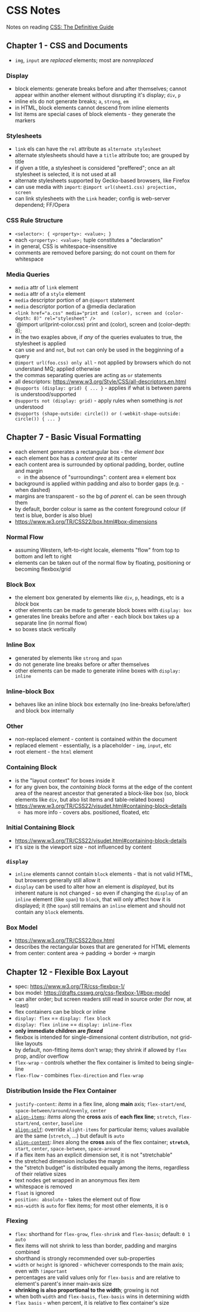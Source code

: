 # CSS Notes

Notes on reading [CSS: The Definitive Guide](http://amzn.eu/6m7B078)

## Chapter 1 - CSS and Documents
- `img`, `input` are _replaced_ elements; most are _nonreplaced_

### Display
- block elements: generate breaks before and after themselves; cannot appear within another element without disrupting it's display; `div`, `p`
- inline els do not generate breaks; `a`, `strong`, `em`
- in HTML, block elements cannot descend from inline elements
- list items are special cases of block elements - they generate the markers

### Stylesheets
- `link` els can have the `rel` attribute as `alternate stylesheet`
- alternate stylesheets should have a `title` attribute too; are grouped by title
- if given a title, a stylesheet is considered "preffered"; once an alt stylesheet is selected, it is not used at all
- alternate stylesheets supported by Gecko-based browsers, like Firefox
- can use media with `import`: `@import url(sheet1.css) projection, screen`
- can link stylesheets with the `Link` header; config is web-server dependend; FF/Opera

### CSS Rule Structure
- `<selector>: { <property>: <value>; }`
- each `<property>: <value>;` tuple constitutes a "declaration"
- in general, CSS is whitespace-insensitive
- comments are removed before parsing; do not count on them for whitespace

### Media Queries
- `media` attr of `link` element
- `media` attr of a `style` element
- `media` descriptor portion of an `@import` statement
- `media` descriptor portion of a @media declaration
- `<link href="a.css" media="print and (color), screen and (color-depth: 8)" rel="stylesheet" />`
- `@import url(print-color.css) print and (color), screen and (color-depth: 8);
- in the two exaples above, if _any_ of the queries evaluates to true, the stylesheet is applied
- can use `and` and `not`, but `not` can only be used in the begginning of a query
- `@import url(foo.css) only all` - not applied by browsers which do not understand MQ; applied otherwise
- the commas separating queries are acting as `or` statements
- all descriptors: https://www.w3.org/Style/CSS/all-descriptors.en.html
- `@supports (display: grid) { ... }` - applies if what is between parens is understood/supported
- `@supports not (display: grid)` - apply rules when something is _not_ understood
- `@supports (shape-outside: circle()) or (-webkit-shape-outside: circle()) { ... }`

## Chapter 7 - Basic Visual Formatting
- each element generates a rectangular box - the _element box_
- each element box has a _content area_ at its center
- each content area is surrounded by optional padding, border, outline and margin
  - in the absence of "surroundings": content area ≡ element box
- background is applied within padding and also to border gaps (e.g. - when dashed)
- margins are transparent - so the bg of _parent_ el. can be seen through them
- by default, border colour is same as the content foreground colour (if text is blue, border is also blue)
- https://www.w3.org/TR/CSS22/box.html#box-dimensions

### Normal Flow
- assuming Western, left-to-right locale, elements "flow" from top to bottom and left to right
- elements can be taken out of the normal flow by floating, positioning or becoming flexbox/grid

### Block Box
- the element box generated by elements like `div`, `p`, headings, etc is a _block_ box
- other elements can be made to generate block boxes with `display: box`
- generates line breaks before and after - each block box takes up a separate line (in normal flow)
- so boxes stack vertically

### Inline Box
- generated by elements like `strong` and `span`
- do not generate line breaks before or after themselves
- other elements can be made to generate inline boxes with `display: inline`

### Inline-block Box
- behaves like an inline block box externally (no line-breaks before/after) and block box internally

### Other
- non-replaced element - content is contained within the document
- replaced element - essentially, is a placeholder - `img`, `input`, etc
- root element - the `html` element

### Containing Block
- is the "layout context" for boxes inside it
- for any given box, the _containing block_ forms at the edge of the content area of the nearest ancestor that generated a block-like box (so, block elements like `div`, but also list items and table-related boxes)
- https://www.w3.org/TR/CSS22/visudet.html#containing-block-details
  - has more info - covers abs. positioned, floated, etc

### Initial Containing Block
- https://www.w3.org/TR/CSS22/visudet.html#containing-block-details
- it's size is the viewport size - not influenced by content

### `display`
- `inline` elements cannot contain `block` elements - that is not valid HTML, but browsers generally still allow it
- `display` can be used to alter how an element is _displayed_, but its inherent nature is not changed - so even if changing the `display` of an `inline` element (like `span`) to `block`, that will only affect how it is displayed; it (the `span`) still remains an `inline` element and should not contain any `block` elements.

### Box Model
- https://www.w3.org/TR/CSS22/box.html
- describes the rectangular boxes that are generated for HTML elements
- from center: content area → padding → border → margin

## Chapter 12 - Flexible Box Layout
- spec: https://www.w3.org/TR/css-flexbox-1/
- box model: https://drafts.csswg.org/css-flexbox-1/#box-model
- can alter order; but screen readers still read in source order (for now, at least)
- flex containers can be block or inline
- `display: flex` == `display: flex block`
- `display: flex inline` == `display: inline-flex`
- **only immediate children are _flexed_**
- flexbox is intended for single-dimensional content distribution, not grid-like layouts
- by default, non-fitting items don't wrap; they shrink if allowed by `flex` prop, and/or overflow
- `flex-wrap` - controls whether the flex container is limited to being single-line
- `flex-flow` - combines `flex-direction` and `flex-wrap`

### Distribution Inside the Flex Container
- `justify-content`: _items_ in a flex line, along **main** axis; `flex-start/end`, `space-between/around/evenly`, `center`
- [`align-items`](https://drafts.csswg.org/css-flexbox-1/#align-items-property): _items_ along the **cross** axis of **each flex line**; `stretch`, `flex-start/end`, `center`, `baseline`
- [`align-self`](https://drafts.csswg.org/css-flexbox-1/#align-items-property): override `alight-items` for particular items; values available are the same (`stretch`, ...) but default is `auto`
- [`align-content`](https://drafts.csswg.org/css-flexbox-1/#align-content-property): _lines_ along the **cross** axis of the flex container; **`stretch`**, `start`, `center`, `space-between`, `space-around`
- if a flex item has an explicit dimension set, it is not "stretchable"
- the stretched dimension includes the margin
- the "stretch budget" is distributed equally among the items, regardless of their relative sizes
- text nodes get wrapped in an anonymous flex item
- whitespace is removed
- `float` is ignored
- `position: absolute` - takes the element out of flow
- `min-width` is `auto` for flex items; for most other elements, it is `0`

### Flexing
- `flex`: shorthand for `flex-grow`, `flex-shrink` and `flex-basis`; default: `0 1 auto`
- flex items will not shrink to less than border, padding and margins combined
- shorthand is strongly recommended over sub-properties
- `width` or `height` is ignored - whichever corresponds to the main axis; even with `!important`
- percentages are valid values only for `flex-basis` and are relative to element's parent's inner main-axis size
- **shrinking is also proportional to the width**; growing is not
- when both `width` and `flex-basis`, `flex-basis` wins in determining width
- `flex basis` - when percent, it is relative to flex container's size
